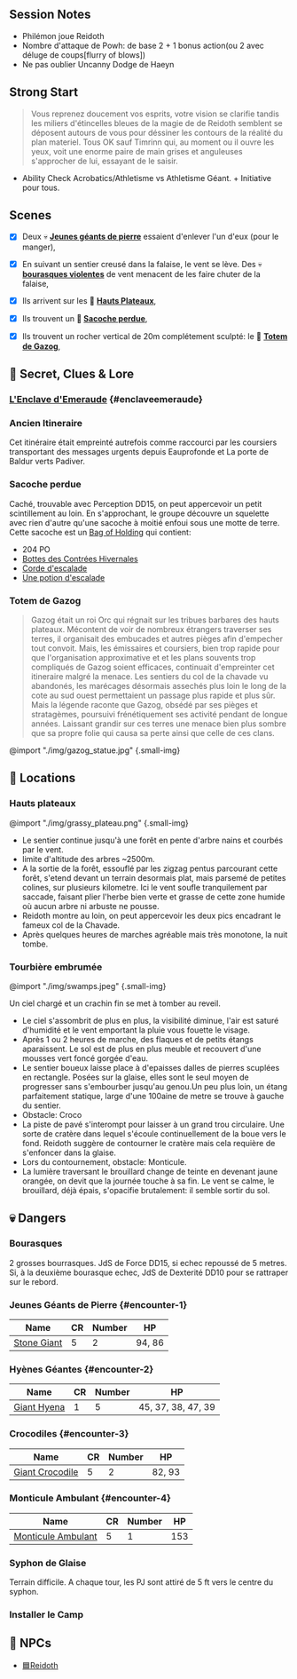 ## Session Notes

- Philémon joue Reidoth
- Nombre d'attaque de Powh: de base 2 + 1 bonus action(ou 2 avec déluge de coups[flurry of blows])
- Ne pas oublier Uncanny Dodge de Haeyn

## Strong Start

>  Vous reprenez doucement vos esprits, votre vision se clarifie tandis les miliers d'étincelles bleues de la magie de de Reidoth semblent se déposent autours de vous pour déssiner les contours de la réalité du plan materiel.
> Tous OK sauf Timrinn qui, au moment ou il ouvre les yeux, voit une enorme paire de main grises et anguleuses s'approcher de lui, essayant de le saisir.

- Ability Check Acrobatics/Athletisme vs Athletisme Géant. + Initiative pour tous.


## Scenes

- [x] Deux 💀 **[Jeunes géants de pierre](#encounter-1)** essaient d'enlever l'un d'eux (pour le manger),
- [x] En suivant un sentier creusé dans la falaise, le vent se lève. Des 💀 **[bourasques violentes](#bourasques)** de vent menacent de les faire chuter de la falaise,
- [X] Ils arrivent sur les 📍 **[Hauts Plateaux](#hauts-plateaux)**,
- [x] Ils trouvent un **🔎 [Sacoche perdue](#sacoche-perdue)**,

- [x] Ils trouvent un rocher vertical de 20m complétement sculpté: le  🔎 **[Totem de Gazog](#totem-de-gazog)**,



## 🔎 Secret, Clues & Lore

### [L'Enclave d'Emeraude](../lore/📜L'Enclave%20d'Emeraude.md) {#enclaveemeraude}

### Ancien Itineraire
Cet itinéraire était empreinté autrefois comme raccourci par les coursiers transportant des messages urgents depuis Eauprofonde et La porte de Baldur verts Padiver.

### Sacoche perdue
Caché, trouvable avec Perception DD15, on peut appercevoir un petit scintillement au loin. En s'approchant, le groupe découvre un squelette avec rien d'autre qu'une sacoche à moitié enfoui sous une motte de terre. Cette sacoche est un [Bag of Holding](https://www.dndbeyond.com/magic-items/bag-of-holding) qui contient:
  - 204 PO
  - [Bottes des Contrées Hivernales](https://www.dndbeyond.com/magic-items/boots-of-the-winterlands)
  - [Corde d'escalade](https://www.dndbeyond.com/magic-items/rope-of-climbing)
  - [Une potion d'escalade](https://www.dndbeyond.com/magic-items/potion-of-climbing)

### Totem de Gazog
 > Gazog était un roi Orc qui régnait sur les tribues barbares des hauts plateaux. Mécontent de voir de nombreux étrangers traverser ses terres, il organisait des embucades et autres pièges afin d'empecher tout convoit. Mais, les émissaires et coursiers, bien trop rapide pour que l'organisation approximative et et les plans souvents trop compliqués de Gazog soient efficaces, continuait d'empreinter cet itineraire malgré la menace.
 Les sentiers du col de la chavade vu abandonés, les marécages désormais assechés plus loin le long de la cote au sud ouest permettaient un passage plus rapide et plus sûr. Mais la légende raconte que Gazog, obsédé par ses pièges et stratagèmes, poursuivi frénétiquement ses activité pendant de longue années. Laissant grandir sur ces terres une menace bien plus sombre que sa propre folie qui causa sa perte ainsi que celle de ces clans.

@import "./img/gazog_statue.jpg" {.small-img}

## 📍 Locations


### Hauts plateaux

@import "./img/grassy_plateau.png" {.small-img}

- Le sentier continue jusqu'à une forêt en pente d'arbre nains et courbés par le vent.
- limite d'altitude des arbres ~2500m.
- A la sortie de la forêt, essouflé par les zigzag pentus parcourant cette forêt, s'etend devant un terrain  desormais plat, mais parsemé de petites colines, sur plusieurs kilometre. Ici le vent soufle tranquilement par saccade, faisant plier l'herbe bien verte et grasse de cette zone humide où aucun arbre ni arbuste ne pousse.
- Reidoth montre au loin, on peut appercevoir les deux pics encadrant le fameux col de la Chavade.
- Après quelques heures de marches agréable mais très monotone, la nuit tombe.



### Tourbière embrumée

@import "./img/swamps.jpeg" {.small-img}

Un ciel chargé et un crachin fin se met à tomber au reveil.
- Le ciel s'assombrit de plus en plus, la visibilité diminue, l'air est saturé d'humidité et le     vent emportant la pluie vous fouette le visage.
- Après 1 ou 2  heures de marche, des flaques et de petits étangs aparaissent. Le sol est de plus en plus meuble et recouvert d'une mousses vert foncé gorgée d'eau. 
- Le sentier  boueux laisse place à d'epaisses dalles de pierres scuplées en rectangle. Posées sur la glaise, elles sont le seul moyen de progresser sans s'embourber jusqu'au genou.Un peu plus loin, un étang parfaitement statique, large d'une 100aine de metre se trouve à gauche du sentier.
- Obstacle: Croco
- La piste de pavé s'interompt pour laisser à un grand trou circulaire. Une sorte de cratère dans lequel s'écoule continuellement de la boue vers le fond. Reidoth suggère de contourner le cratère mais cela requière de s'enfoncer dans la glaise. 
- Lors du contournement, obstacle: Monticule.
- La lumière traversant le brouillard change de teinte en devenant jaune orangée, on devit que la journée touche à sa fin. Le vent se calme, le brouillard, déjà épais, s'opacifie brutalement: il semble sortir du sol.


## 💀 Dangers

### Bourasques

2 grosses bourrasques. JdS de Force DD15, si echec repoussé de 5 metres. Si, à la deuxième bourasque echec, JdS de Dexterité DD10 pour se rattraper sur le rebord.

### Jeunes Géants de Pierre {#encounter-1}

| Name                                                                    | CR  | Number | HP     |
| ----------------------------------------------------------------------- | --- | ------ | ------ |
| [Stone Giant](https://5e.tools/bestiary.html#stone%20giant_mm,scaled:5) | 5   | 2      | 94, 86 |

### Hyènes Géantes {#encounter-2}

| Name                                                           | CR  | Number | HP                 |
| -------------------------------------------------------------- | --- | ------ | ------------------ |
| [Giant Hyena](https://5e.tools/bestiary.html#giant%20hyena_mm) | 1   | 5      | 45, 37, 38, 47, 39 |

### Crocodiles {#encounter-3}

| Name                                                                   | CR  | Number | HP     |
| ---------------------------------------------------------------------- | --- | ------ | ------ |
| [Giant Crocodile](https://5e.tools/bestiary.html#giant%20crocodile_mm) | 5   | 2      | 82, 93 |

### Monticule Ambulant {#encounter-4}


| Name                                                                      | CR  | Number | HP  |
| ------------------------------------------------------------------------- | --- | ------ | --- |
| [Monticule Ambulant](https://5e.tools/bestiary.html#shambling%20mound_mm) | 5   | 1      | 153 |


### Syphon de Glaise

Terrain difficile.
A chaque tour, les PJ sont attiré de 5 ft vers le centre du syphon.



### Installer le Camp


## 👥 NPCs

- [🟦Reidoth](../PNJ/🟦Reidoth.md)

